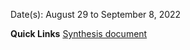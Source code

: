 
Date(s): August 29 to September 8, 2022

**Quick Links**
[Synthesis document](https://github.com/department-of-veterans-affairs/va.gov-team/blob/master/products/health-care/checkin/research/veteran-facing/Spanish/Spanish%20User%20Testing%20Synthesis.pdf)
